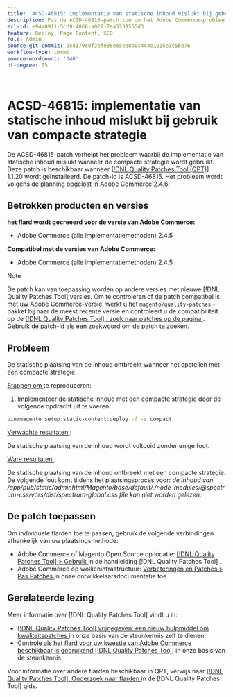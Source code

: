 ```yaml
---
title: 'ACSD-46815: implementatie van statische inhoud mislukt bij gebruik van compacte strategie'
description: Pas de ACSD-46815-patch toe om het Adobe Commerce-probleem op te lossen waarbij de implementatie van statische inhoud mislukt bij gebruik van een compacte strategie.
exl-id: e94a0911-5cd9-4866-a027-7ea3239555d3
feature: Deploy, Page Content, SCD
role: Admin
source-git-commit: 958179e0f3efe08e65ea8b0c4c4e1015e3c5bb76
workflow-type: tm+mt
source-wordcount: '346'
ht-degree: 0%

---
```


# ACSD-46815: implementatie van statische inhoud mislukt bij gebruik van compacte strategie

De ACSD-46815-patch verhelpt het probleem waarbij de implementatie van statische inhoud mislukt wanneer de compacte strategie wordt gebruikt. Deze patch is beschikbaar wanneer [[!DNL Quality Patches Tool (QPT)] ](https://support.magento.com/hc/en-us/articles/360047139492) 1.1.20 wordt geïnstalleerd. De patch-id is ACSD-46815. Het probleem wordt volgens de planning opgelost in Adobe Commerce 2.4.6.

## Betrokken producten en versies

**het flard wordt gecreeerd voor de versie van Adobe Commerce:**

* Adobe Commerce (alle implementatiemethoden) 2.4.5

**Compatibel met de versies van Adobe Commerce:**

* Adobe Commerce (alle implementatiemethoden) 2.4.5

>[!NOTE]
>
>De patch kan van toepassing worden op andere versies met nieuwe [!DNL Quality Patches Tool] versies. Om te controleren of de patch compatibel is met uw Adobe Commerce-versie, werkt u het `magento/quality-patches` -pakket bij naar de meest recente versie en controleert u de compatibiliteit op de [[!DNL Quality Patches Tool] : zoek naar patches op de pagina ](https://experienceleague.adobe.com/tools/commerce-quality-patches/index.html?lang=nl-NL) . Gebruik de patch-id als een zoekwoord om de patch te zoeken.

## Probleem

De statische plaatsing van de inhoud ontbreekt wanneer het opstellen met een compacte strategie.

<u> Stappen om </u> te reproduceren:

1. Implementeer de statische inhoud met een compacte strategie door de volgende opdracht uit te voeren:

```bash
bin/magento setup:static-content:deploy -f -s compact
```

<u> Verwachte resultaten </u>:

De statische plaatsing van de inhoud wordt voltooid zonder enige fout.

<u> Ware resultaten </u>:

De statische plaatsing van de inhoud ontbreekt met een compacte strategie. De volgende fout komt tijdens het plaatsingsproces voor: *de inhoud van /app/pub/static/adminhtml/Magento/base/default/./node_modules/@spectrum-css/vars/dist/spectrum-global.css file kan niet worden gelezen.*

## De patch toepassen

Om individuele flarden toe te passen, gebruik de volgende verbindingen afhankelijk van uw plaatsingsmethode:

* Adobe Commerce of Magento Open Source op locatie: [[!DNL Quality Patches Tool]  > Gebruik ](https://experienceleague.adobe.com/docs/commerce-operations/tools/quality-patches-tool/usage.html?lang=nl-NL) in de handleiding [!DNL Quality Patches Tool] .
* Adobe Commerce op wolkeninfrastructuur: [ Verbeteringen en Patches > Pas Patches ](https://experienceleague.adobe.com/docs/commerce-cloud-service/user-guide/develop/upgrade/apply-patches.html?lang=nl-NL) in onze ontwikkelaarsdocumentatie toe.

## Gerelateerde lezing

Meer informatie over [!DNL Quality Patches Tool] vindt u in:

* [[!DNL Quality Patches Tool]  vrijgegeven: een nieuw hulpmiddel om kwaliteitspatches ](/help/announcements/adobe-commerce-announcements/magento-quality-patches-released-new-tool-to-self-serve-quality-patches.md) in onze basis van de steunkennis zelf te dienen.
* [ Controle als het flard voor uw kwestie van Adobe Commerce beschikbaar is gebruikend  [!DNL Quality Patches Tool]](/help/support-tools/patches-available-in-qpt-tool/check-patch-for-magento-issue-with-magento-quality-patches.md) in onze basis van de steunkennis.

Voor informatie over andere flarden beschikbaar in QPT, verwijs naar [[!DNL Quality Patches Tool]: Onderzoek naar flarden ](https://experienceleague.adobe.com/tools/commerce-quality-patches/index.html?lang=nl-NL) in de [!DNL Quality Patches Tool] gids.
